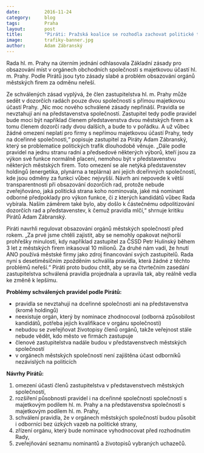 ```yaml
---
date:         2016-11-24
category:     blog
tags:         Praha
layout:       post
title:        "Piráti: Pražská koalice se rozhodla zachovat politické trafiky" 
image:        trafiky-banner.jpg
author:       Adam Zábranský
---
```


Rada hl. m. Prahy na úterním jednání odhlasovala Základní zásady pro obsazování míst v orgánech obchodních společností s majetkovou účastí hl. m. Prahy. Podle Pirátů jsou tyto zásady slabé a problém obsazování orgánů městských firem za odměnu neřeší.

Ze schválených zásad vyplývá, že člen zastupitelstva hl. m. Prahy může sedět v dozorčích radách pouze dvou společností s přímou majetkovou účastí Prahy. „Nic moc nového schválené zásady nepřináší. Pravidla se nevztahují ani na představenstva společností. Zastupitel tedy podle pravidel bude moci být například členem představenstva dvou městských firem a k tomu členem dozorčí rady dvou dalších, a bude to v pořádku. A už vůbec žádné omezení neplatí pro firmy s nepřímou majetkovou účastí Prahy, tedy na dceřinné společnosti,“ popisuje zastupitel za Piráty Adam Zábranský, který se problematice politických trafik dlouhodobě věnuje. „Dále podle pravidel na jednu stranu radní a předsedové některých výborů, kteří jsou za výkon své funkce normálně placeni, nemohou být v představenstvu některých městských firem. Toto omezení se ale netýká představenstev holdingů (energetika, plynárna a teplárna) ani jejich dceřinných společností, kde jsou odměny za funkci vůbec nejvyšší. Návrh ani nepovede k větší transparentnosti při obsazování dozorčích rad, protože nebude zveřejňováno, jaká politická strana koho nominovala, jaké má nominant odborné předpoklady pro výkon funkce, či z kterých kandidátů vůbec Rada vybírala. Naším záměrem také bylo, aby došlo k částečnému odpolitizování dozorčích rad a představenstev, k čemuž pravidla mlčí,“ shrnuje kritiku Pirátů Adam Zábranský.

Piráti navrhli regulovat obsazování orgánů městských společností před rokem. „Za prvé jsme chtěli zajistit, aby se nemohly opakovat nejhorší prohřešky minulosti, kdy například zastupitel za ČSSD Petr Hulínský během 3 let z městských firem inkasoval 10 milionů. Za druhé nám vadí, že hnutí ANO používá městské firmy jako zdroj financování svých zastupitelů. Rada nyní s desetiměsíčním zpožděním schválila pravidla, která žádné z těchto problémů neřeší.“ Piráti proto budou chtít, aby se na čtvrtečním zasedání zastupitelstva schválená pravidla projednala a upravila tak, aby reálně vedla ke změně k lepšímu.

**Problémy schválených pravidel podle Pirátů:**

- pravidla se nevztahují na dceřinné společnosti ani na představenstva (kromě holdingů)
- neexistuje orgán, který by nominace zhodnocoval (odborná způsobilost kandidátů, potřeba jejich kvalifikace v orgánu společnosti)
- nebudou se zveřejňovat životopisy členů orgánů, takže veřejnost stále nebude vědět, kdo město ve firmách zastupuje
- členové zastupitelstva nadále budou v představenstvech městských společností
- v orgánech městských společností není zajištěna účast odborníků nezávislých na politicích

**Návrhy Pirátů:**

1. omezení účasti členů zastupitelstva v představenstvech městských společností, 
2. rozšíření působnosti pravidel i na dceřinné společnosti společností s majetkovým podílem hl. m. Prahy a na představenstva společností s majetkovým podílem hl. m. Prahy,
3. schválení pravidla, že v orgánech městských společností budou působit i odborníci bez úzkých vazeb na politické strany,
4. zřízení orgánu, který bude nominace vyhodnocovat před rozhodnutím Rady,
5. zveřejňování seznamu nominantů a životopisů vybraných uchazečů.

